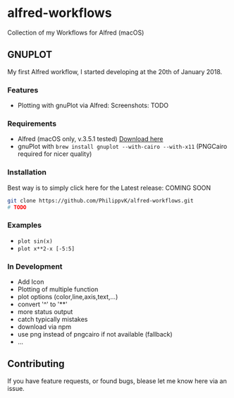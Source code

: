 # alfred-workflows
Collection of my Workflows for Alfred (macOS)

## GNUPLOT
My first Alfred workflow, I started developing at the 20th of January 2018.

### Features
* Plotting with gnuPlot via Alfred:
  Screenshots: TODO

### Requirements
* Alfred (macOS only, v.3.5.1 tested) [Download here](https://www.alfredapp.com)
* gnuPlot with `brew install gnuplot --with-cairo --with-x11` (PNGCairo required for nicer quality)

### Installation
Best way is to simply click here for the Latest release: COMING SOON 
```bash
git clone https://github.com/PhilippvK/alfred-workflows.git
# TODO
```

### Examples
* `plot sin(x)`
* `plot x**2-x [-5:5]`

### In Development
* Add Icon
* Plotting of multiple function
* plot options (color,line,axis,text,...)
* convert '^' to '**'
* more status output
* catch typically mistakes
* download via npm
* use png instead of pngcairo if not available (fallback)
* ...

## Contributing
If you have feature requests, or found bugs, blease let me know here via an issue.
